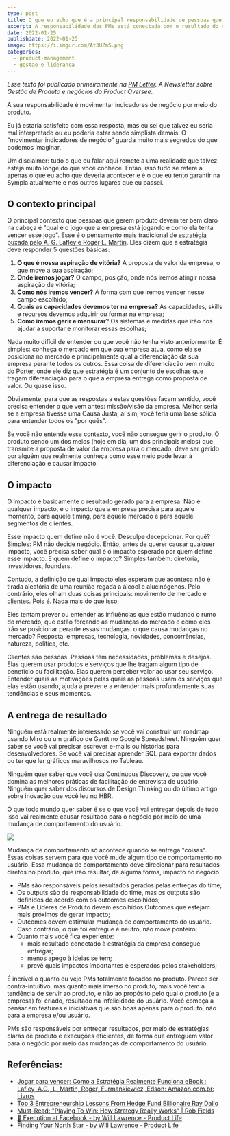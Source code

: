 ```yaml
---
type: post
title: O que eu acho que é a principal responsabilidade de pessoas que gerem produtos/serviços digitais
excerpt: A responsabilidade dos PMs está conectada com o resultado do negócio por meio do produto.
date: 2022-01-25
publishdate: 2022-01-25
image: https://i.imgur.com/At3UZmS.png
categories:
  - product-management
  - gestao-e-lideranca
---
```



*Esse texto foi publicado primeiramente na [PM Letter](https://productoversee.com/newsletter/). A Newsletter sobre Gestão de Produto e negócios do Product Oversee.*


A sua responsabilidade é movimentar indicadores de negócio por meio do produto.

Eu já estaria satisfeito com essa resposta, mas eu sei que talvez eu seria mal interpretado ou eu poderia estar sendo simplista demais. O "movimentar indicadores de negócio" guarda muito mais segredos do que podemos imaginar.

Um disclaimer: tudo o que eu falar aqui remete a uma realidade que talvez esteja muito longe do que você conhece. Então, isso tudo se refere a apenas o que eu acho que deveria acontecer e é o que eu tento garantir na Sympla atualmente e nos outros lugares que eu passei.

## O contexto principal

O principal contexto que pessoas que gerem produto devem ter bem claro na cabeça é "qual é o jogo que a empresa está jogando e como ela tenta vencer esse jogo". Esse é o pensamento mais tradicional de [estratégia puxada pelo A. G. Lafley e Roger L. Martin](https://amzn.to/3aLfT8g). Eles dizem que a estratégia deve responder 5 questões básicas:

1.  **O que é nossa aspiração de vitória?** A proposta de valor da empresa, o que move a sua aspiração;
2.  **Onde iremos jogar?** O campo, posição, onde nós iremos atingir nossa aspiração de vitória;
3.  **Como nós iremos vencer?** A forma com que iremos vencer nesse campo escolhido;
4.  **Quais as capacidades devemos ter na empresa?** As capacidades, skills e recursos devemos adquirir ou formar na empresa;
5.  **Como iremos gerir e mensurar**? Os sistemas e medidas que irão nos ajudar a suportar e monitorar essas escolhas;
    

Nada muito difícil de entender ou que você não tenha visto anteriormente. É simples: conheça o mercado em que sua empresa atua, como ela se posiciona no mercado e principalmente qual a diferenciação da sua empresa perante todos os outros. Essa coisa de diferenciação vem muito do Porter, onde ele diz que estratégia é um conjunto de escolhas que tragam diferenciação para o que a empresa entrega como proposta de valor. Ou quase isso.

Obviamente, para que as respostas a estas questões façam sentido, você precisa entender o que vem antes: missão/visão da empresa. Melhor seria se a empresa tivesse uma Causa Justa, aí sim, você teria uma base sólida para entender todos os "por quês".

Se você não entende esse contexto, você não consegue gerir o produto. O produto sendo um dos meios (hoje em dia, um dos principais meios) que transmite a proposta de valor da empresa para o mercado, deve ser gerido por alguém que realmente conheça como esse meio pode levar à diferenciação e causar impacto.

## O impacto

O impacto é basicamente o resultado gerado para a empresa. Não é qualquer impacto, é o impacto que a empresa precisa para aquele momento, para aquele timing, para aquele mercado e para aquele segmentos de clientes.

Esse impacto quem define não é você. Desculpe decepcionar. Por quê? Simples: PM não decide negócio. Então, antes de querer causar qualquer impacto, você precisa saber qual é o impacto esperado por quem define esse impacto. E quem define o impacto? Simples também: diretoria, investidores, founders.

Contudo, a definição de qual impacto eles esperam que aconteça não é tirada aleatória de uma reunião regada a álcool e alucinógenos. Pelo contrário, eles olham duas coisas principais: movimento de mercado e clientes. Pois é. Nada mais do que isso.

Eles tentam prever ou entender as influências que estão mudando o rumo do mercado, que estão forçando as mudanças do mercado e como eles irão se posicionar perante essas mudanças. o que causa mudanças no mercado? Resposta: empresas, tecnologia, novidades, concorrências, natureza, política, etc.

Clientes são pessoas. Pessoas têm necessidades, problemas e desejos. Elas querem usar produtos e serviços que lhe tragam algum tipo de benefício ou facilitação. Elas querem perceber valor ao usar seu serviço. Entender quais as motivações pelas quais as pessoas usam os serviços que elas estão usando, ajuda a prever e a entender mais profundamente suas tendências e seus momentos.

## A entrega de resultado

Ninguém está realmente interessado se você vai construir um roadmap usando Miro ou um gráfico de Gantt no Google Spreadsheet. Ninguém quer saber se você vai precisar escrever e-mails ou histórias para desenvolvedores. Se você vai precisar aprender SQL para exportar dados ou ter que ler gráficos maravilhosos no Tableau.

Ninguém quer saber que você usa Continuous Discovery, ou que você domina as melhores práticas de facilitação de entrevista de usuário. Ninguém quer saber dos discursos de Design Thinking ou do último artigo sobre inovação que você leu no HBR.

O que todo mundo quer saber é se o que você vai entregar depois de tudo isso vai realmente causar resultado para o negócio por meio de uma mudança de comportamento do usuário.

![](https://i.imgur.com/LPYqeDS.png)

Mudança de comportamento só acontece quando se entrega "coisas". Essas coisas servem para que você mude algum tipo de comportamento no usuário. Essa mudança de comportamento deve direcionar para resultados diretos no produto, que irão resultar, de alguma forma, impacto no negócio.

-   PMs são responsáveis pelos resultados gerados pelas entregas do time;
  - Os outputs são de responsabilidade do time, mas os outputs são definidos de acordo com os outcomes escolhidos;
  - PMs e Líderes de Produto devem escolhidos Outcomes que estejam mais próximos de gerar impacto;
  - Outcomes devem estimular mudança de comportamento do usuário. Caso contrário, o que foi entregue é neutro, não move ponteiro;
- Quanto mais você fica experiente:
  - mais resultado conectado à estratégia da empresa consegue entregar;
  - menos apego à ideias se tem;
  - prevê quais impactos importantes e esperados pelos stakeholders;

É incrível o quanto eu vejo PMs totalmente focados no produto. Parece ser contra-intuitivo, mas quanto mais imerso no produto, mais você tem a tendência de servir ao produto, e não ao propósito pelo qual o produto (e a empresa) foi criado, resultado na infelicidade do usuário. Você começa a pensar em features e iniciativas que são boas apenas para o produto, não para a empresa e/ou usuário.

PMs são responsáveis por entregar resultados, por meio de estratégias claras de produto e execuções eficientes, de forma que entreguem valor para o negócio por meio das mudanças de comportamento do usuário.


## Referências:
- [Jogar para vencer: Como a Estratégia Realmente Funciona eBook : Lafley, A.G., L. Martin, Roger, Furmankiewicz, Edson: Amazon.com.br: Livros](https://amzn.to/3aLfT8g)
- [Top 3 Entrepreneurship Lessons From Hedge Fund Billionaire Ray Dalio](https://www.forbes.com/sites/katinastefanova/2014/12/19/top-3-entreprenuership-lessons-i-learned-from-hedge-fund-billionaire-ray-dalio/?sh=2b6c56743f31)
- [Must-Read: "Playing To Win: How Strategy Really Works" | Rob Fields](https://robfields.com/2013/05/25/why-playing-to-win-how-strategy-really-works-is-a-must-read/)
- [🚢 Execution at Facebook - by Will Lawrence - Product Life](https://productlife.to/p/-execution-at-facebook)
- [Finding Your North Star - by Will Lawrence - Product Life](https://productlife.to/p/finding-your-north-star-product-strategy)